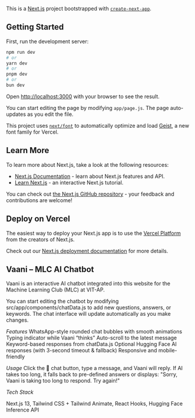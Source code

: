 This is a [Next.js](https://nextjs.org) project bootstrapped with [`create-next-app`](https://github.com/vercel/next.js/tree/canary/packages/create-next-app).

## Getting Started

First, run the development server:

```bash
npm run dev
# or
yarn dev
# or
pnpm dev
# or
bun dev
```

Open [http://localhost:3000](http://localhost:3000) with your browser to see the result.

You can start editing the page by modifying `app/page.js`. The page auto-updates as you edit the file.

This project uses [`next/font`](https://nextjs.org/docs/app/building-your-application/optimizing/fonts) to automatically optimize and load [Geist](https://vercel.com/font), a new font family for Vercel.

## Learn More

To learn more about Next.js, take a look at the following resources:

- [Next.js Documentation](https://nextjs.org/docs) - learn about Next.js features and API.
- [Learn Next.js](https://nextjs.org/learn) - an interactive Next.js tutorial.

You can check out [the Next.js GitHub repository](https://github.com/vercel/next.js) - your feedback and contributions are welcome!

## Deploy on Vercel

The easiest way to deploy your Next.js app is to use the [Vercel Platform](https://vercel.com/new?utm_medium=default-template&filter=next.js&utm_source=create-next-app&utm_campaign=create-next-app-readme) from the creators of Next.js.

Check out our [Next.js deployment documentation](https://nextjs.org/docs/app/building-your-application/deploying) for more details.



## Vaani – MLC AI Chatbot

Vaani is an interactive AI chatbot integrated into this website for the Machine Learning Club (MLC) at VIT-AP.

You can start editing the chatbot by modifying src/app/components/chatData.js to add new questions, answers, or keywords. The chat interface will update automatically as you make changes.

*Features*
WhatsApp-style rounded chat bubbles with smooth animations
Typing indicator while Vaani “thinks”
Auto-scroll to the latest message
Keyword-based responses from chatData.js
Optional Hugging Face AI responses (with 3-second timeout & fallback)
Responsive and mobile-friendly

*Usage*
Click the 💬 chat button, type a message, and Vaani will reply. If AI takes too long, it falls back to pre-defined answers or displays:
"Sorry, Vaani is taking too long to respond. Try again!"

*Tech Stack*

Next.js 13, Tailwind CSS + Tailwind Animate, React Hooks, Hugging Face Inference API


<!-- Admin UI removed -->
